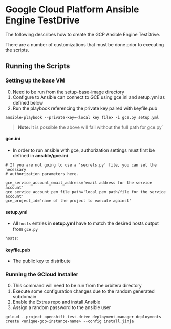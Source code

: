 # Google Cloud Platform Ansible Engine TestDrive

The following describes how to create the GCP Ansible Engine TestDrive.

There are a number of customizations that must be done prior to executing the scripts.  

## Running the Scripts

### Setting up the base VM

0. Need to be run from the setup-base-image directory
1. Configure to Ansible can connect to GCE using gce.ini and setup.yml as defined below
2. Run the playbook referencing the private key paired with keyfile.pub

```
ansible-playbook --private-key=<local key file> -i gce.py setup.yml
```
>**Note:** It is possible the above will fail without the full path for  gce.py`

#### gce.ini
* In order to run ansible with gce, authorization settings must first be defined in **ansible/gce.ini**

```
# If you are not going to use a 'secrets.py' file, you can set the necessary
# authorization parameters here.

gce_service_account_email_address='email address for the service account'
gce_service_account_pem_file_path='local pem path/file for the service account'
gce_project_id='name of the project to execute against'
```

#### setup.yml
* All `hosts` entries in **setup.yml** have to match the desired hosts output from `gce.py`

```
hosts:
```

#### keyfile.pub
* The public key to distribute


### Running the GCloud Installer

0. This command will need to be run from the orbitera directory
1. Execute some configuration changes due to the random generated subdomain
2. Enable the Extras repo and install Ansible
3. Assign a random password to the ansible user

```
gcloud --project openshift-test-drive deployment-manager deployments create <unique-gcp-instance-name> --config install.jinja
```

